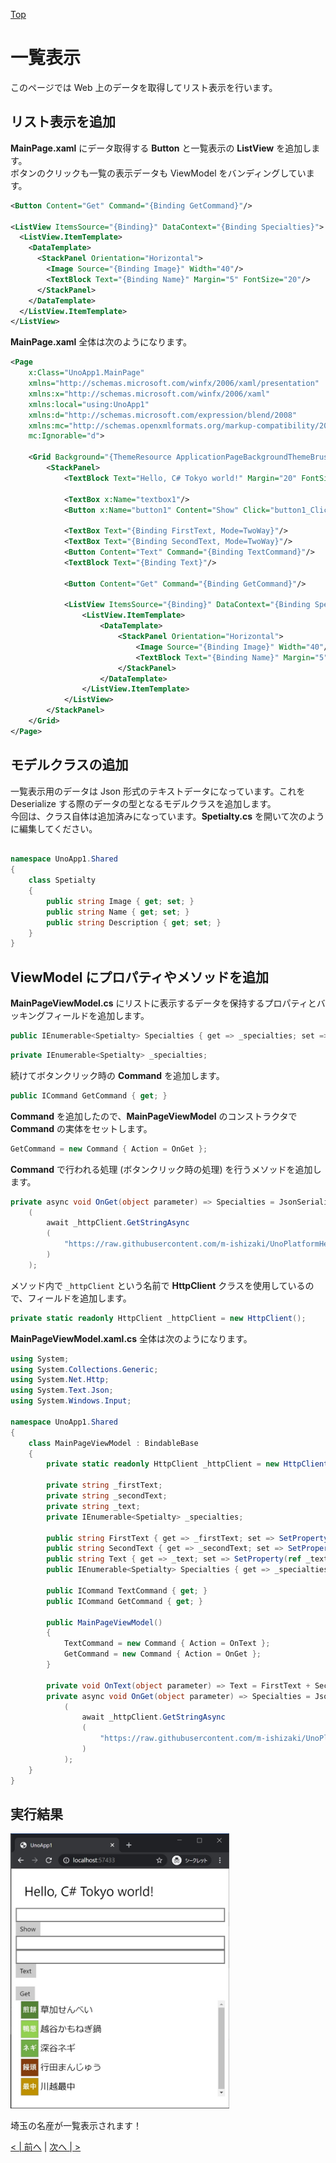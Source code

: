 [Top](./top.md)  

# 一覧表示

このページでは Web 上のデータを取得してリスト表示を行います。  

## リスト表示を追加

**MainPage.xaml** にデータ取得する **Button** と一覧表示の **ListView** を追加します。  
ボタンのクリックも一覧の表示データも ViewModel をバンディングしています。

```xml
<Button Content="Get" Command="{Binding GetCommand}"/>

<ListView ItemsSource="{Binding}" DataContext="{Binding Specialties}">
  <ListView.ItemTemplate>
    <DataTemplate>
      <StackPanel Orientation="Horizontal">
        <Image Source="{Binding Image}" Width="40"/>
        <TextBlock Text="{Binding Name}" Margin="5" FontSize="20"/>
      </StackPanel>
    </DataTemplate>
  </ListView.ItemTemplate>
</ListView>
```

**MainPage.xaml** 全体は次のようになります。

```xml
<Page
    x:Class="UnoApp1.MainPage"
    xmlns="http://schemas.microsoft.com/winfx/2006/xaml/presentation"
    xmlns:x="http://schemas.microsoft.com/winfx/2006/xaml"
    xmlns:local="using:UnoApp1"
    xmlns:d="http://schemas.microsoft.com/expression/blend/2008"
    xmlns:mc="http://schemas.openxmlformats.org/markup-compatibility/2006"
    mc:Ignorable="d">

    <Grid Background="{ThemeResource ApplicationPageBackgroundThemeBrush}" Padding="10">
        <StackPanel>
            <TextBlock Text="Hello, C# Tokyo world!" Margin="20" FontSize="30" />

            <TextBox x:Name="textbox1"/>
            <Button x:Name="button1" Content="Show" Click="button1_Click"/>

            <TextBox Text="{Binding FirstText, Mode=TwoWay}"/>
            <TextBox Text="{Binding SecondText, Mode=TwoWay}"/>
            <Button Content="Text" Command="{Binding TextCommand}"/>
            <TextBlock Text="{Binding Text}"/>

            <Button Content="Get" Command="{Binding GetCommand}"/>

            <ListView ItemsSource="{Binding}" DataContext="{Binding Specialties}">
                <ListView.ItemTemplate>
                    <DataTemplate>
                        <StackPanel Orientation="Horizontal">
                            <Image Source="{Binding Image}" Width="40"/>
                            <TextBlock Text="{Binding Name}" Margin="5" FontSize="20"/>
                        </StackPanel>
                    </DataTemplate>
                </ListView.ItemTemplate>
            </ListView>
        </StackPanel>
    </Grid>
</Page>
```

## モデルクラスの追加

一覧表示用のデータは Json 形式のテキストデータになっています。これを Deserialize する際のデータの型となるモデルクラスを追加します。  
今回は、クラス自体は追加済みになっています。**Spetialty.cs** を開いて次のように編集してください。

```cs

namespace UnoApp1.Shared
{
    class Spetialty
    {
        public string Image { get; set; }
        public string Name { get; set; }
        public string Description { get; set; }
    }
}
```

## ViewModel にプロパティやメソッドを追加

**MainPageViewModel.cs** にリストに表示するデータを保持するプロパティとバッキングフィールドを追加します。

```cs
public IEnumerable<Spetialty> Specialties { get => _specialties; set => SetProperty(ref _specialties, value); }
```
```cs
private IEnumerable<Spetialty> _specialties;
```

続けてボタンクリック時の **Command** を追加します。

```cs
public ICommand GetCommand { get; }
```

**Command** を追加したので、**MainPageViewModel** のコンストラクタで **Command** の実体をセットします。

```cs
GetCommand = new Command { Action = OnGet };
```

**Command** で行われる処理 (ボタンクリック時の処理) を行うメソッドを追加します。

```cs
private async void OnGet(object parameter) => Specialties = JsonSerializer.Deserialize<Spetialty[]>
    (
        await _httpClient.GetStringAsync
        (
            "https://raw.githubusercontent.com/m-ishizaki/UnoPlatformHelloWorldShort/master/src/api/saitamas.json"
        )
    );
```

メソッド内で ``_httpClient`` という名前で **HttpClient** クラスを使用しているので、フィールドを追加します。

```cs
private static readonly HttpClient _httpClient = new HttpClient();
```

**MainPageViewModel.xaml.cs** 全体は次のようになります。

```cs
using System;
using System.Collections.Generic;
using System.Net.Http;
using System.Text.Json;
using System.Windows.Input;

namespace UnoApp1.Shared
{
    class MainPageViewModel : BindableBase
    {
        private static readonly HttpClient _httpClient = new HttpClient();

        private string _firstText;
        private string _secondText;
        private string _text;
        private IEnumerable<Spetialty> _specialties;

        public string FirstText { get => _firstText; set => SetProperty(ref _firstText, value); }
        public string SecondText { get => _secondText; set => SetProperty(ref _secondText, value); }
        public string Text { get => _text; set => SetProperty(ref _text, value); }
        public IEnumerable<Spetialty> Specialties { get => _specialties; set => SetProperty(ref _specialties, value); }

        public ICommand TextCommand { get; }
        public ICommand GetCommand { get; }

        public MainPageViewModel()
        {
            TextCommand = new Command { Action = OnText };
            GetCommand = new Command { Action = OnGet };
        }

        private void OnText(object parameter) => Text = FirstText + SecondText;
        private async void OnGet(object parameter) => Specialties = JsonSerializer.Deserialize<Spetialty[]>
            (
                await _httpClient.GetStringAsync
                (
                    "https://raw.githubusercontent.com/m-ishizaki/UnoPlatformHelloWorldShort/master/src/api/saitamas.json"
                )
            );
    }
}
```

## 実行結果

<img src="image0501.jpg" width="350"/>

埼玉の名産が一覧表示されます！

[< | 前へ](./textbook4.md) | [次へ | >](./textbook6.md)
